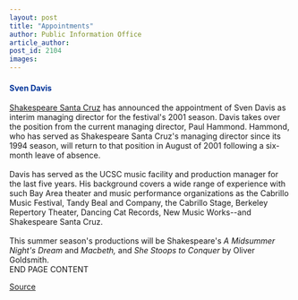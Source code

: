 ```yaml
---
layout: post
title: "Appointments"
author: Public Information Office
article_author: 
post_id: 2104
images:
---
```


<h4>
  <font color="#003399">Sven Davis</font>
</h4>
<p>
  <a href="http://shakespearesantacruz.org">Shakespeare Santa Cruz</a> has announced the appointment of Sven Davis as interim managing director for the festival's 2001 season. Davis takes over the position from the current managing director, Paul Hammond. Hammond, who has served as Shakespeare Santa Cruz's managing director since its 1994 season, will return to that position in August of 2001 following a six-month leave of absence.<br>
  <br>
  Davis has served as the UCSC music facility and production manager for the last five years. His background covers a wide range of experience with such Bay Area theater and music performance organizations as the Cabrillo Music Festival, Tandy Beal and Company, the Cabrillo Stage, Berkeley Repertory Theater, Dancing Cat Records, New Music Works--and Shakespeare Santa Cruz.<br>
  <br>
  This summer season's productions will be Shakespeare's <i>A Midsummer Night's Dream</i> and <i>Macbeth,</i> and <i>She Stoops to Conquer</i> by Oliver Goldsmith.<br>
  END PAGE CONTENT
</p>
<p><a href="http://www1.ucsc.edu/currents/00-01/02-12/appointments.html" title="Permalink to appointments">Source</a></p>
